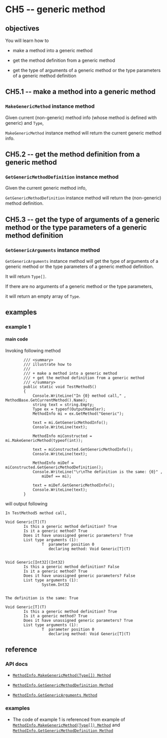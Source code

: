 # CH5 -- generic method
## objectives
You will learn how to

+ make a method into a generic method

+ get the method definition from a generic method

+ get the type of arguments of a generic method or the type parameters of a generic method definition

## CH5.1 -- make a method into a generic method
### `MakeGenericMethod` instance method
Given current (non-generic) method info (whose method is defined with generic) and `Type`,

`MakeGenericMethod` instance method will return the current generic method info.

## CH5.2 -- get the method definition from a generic method
### `GetGenericMethodDefinition` instance method
Given the current generic method info, 

`GetGenericMethodDefinition` instance method will return the (non-generic) method definition.

## CH5.3 -- get the type of arguments of a generic method or the type parameters of a generic method definition
### `GetGenericArguments` instance method
`GetGenericArguments` instance method will get the type of arguments of a generic method or the type parameters of a generic method definition.

It will return `Type[]`.

If there are no arguments of a generic method or the type parameters,

it will return an empty array of `Type`.

## examples
### example 1
#### main code
Invoking following method

```
        /// <summary>
        /// illustrate how to 
        /// 
        /// + make a method into a generic method
        /// + get the method definition from a generic method
        /// </summary>
        public static void TestMethod5()
        {
            Console.WriteLine("In {0} method call," , MethodBase.GetCurrentMethod().Name);
            string text = string.Empty;
            Type ex = typeof(OutputHandler);
            MethodInfo mi = ex.GetMethod("Generic");

            text = mi.GetGenericMethodInfo();
            Console.WriteLine(text);

            MethodInfo miConstructed = mi.MakeGenericMethod(typeof(int));

            text = miConstructed.GetGenericMethodInfo();
            Console.WriteLine(text);

            MethodInfo miDef = miConstructed.GetGenericMethodDefinition();
            Console.WriteLine("\r\nThe definition is the same: {0}" ,
                miDef == mi);

            text = miDef.GetGenericMethodInfo();
            Console.WriteLine(text);
        }
```

will output following

```
In TestMethod5 method call,

Void Generic[T](T)
        Is this a generic method definition? True
        Is it a generic method? True
        Does it have unassigned generic parameters? True
        List type arguments (1):
                T  parameter position 0
                   declaring method: Void Generic[T](T)


Void Generic[Int32](Int32)
        Is this a generic method definition? False
        Is it a generic method? True
        Does it have unassigned generic parameters? False
        List type arguments (1):
                System.Int32


The definition is the same: True

Void Generic[T](T)
        Is this a generic method definition? True
        Is it a generic method? True
        Does it have unassigned generic parameters? True
        List type arguments (1):
                T  parameter position 0
                   declaring method: Void Generic[T](T)
```

## reference
### API docs
+ [`MethodInfo.MakeGenericMethod(Type[]) Method`](https://learn.microsoft.com/en-us/dotnet/api/system.reflection.methodinfo.makegenericmethod?view=net-8.0) 

+ [`MethodInfo.GetGenericMethodDefinition Method`](https://learn.microsoft.com/en-us/dotnet/api/system.reflection.methodinfo.getgenericmethoddefinition?view=net-8.0)

+ [`MethodInfo.GetGenericArguments Method`](https://learn.microsoft.com/en-us/dotnet/api/system.reflection.methodinfo.getgenericarguments?view=net-8.0)

### examples
+ The code of example 1 is referenced from example of [`MethodInfo.MakeGenericMethod(Type[]) Method`](https://learn.microsoft.com/en-us/dotnet/api/system.reflection.methodinfo.makegenericmethod?view=net-8.0) and [`MethodInfo.GetGenericMethodDefinition Method`](https://learn.microsoft.com/en-us/dotnet/api/system.reflection.methodinfo.getgenericmethoddefinition?view=net-8.0)